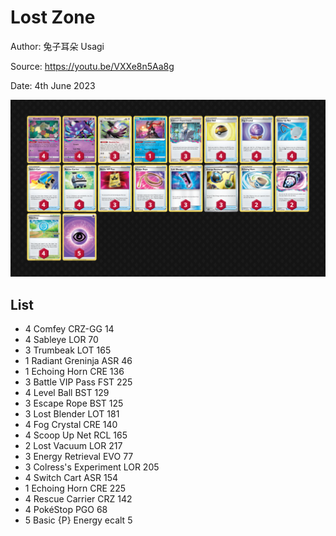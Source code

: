 # Lost Zone

Author: 兔子耳朵 Usagi

Source: <https://youtu.be/VXXe8n5Aa8g>

Date: 4th June 2023

![decklist](../../images/SVI/Lost%20Zone/3-%20Lost%20Zone.png)

## List

* 4 Comfey CRZ-GG 14
* 4 Sableye LOR 70
* 3 Trumbeak LOT 165
* 1 Radiant Greninja ASR 46
* 1 Echoing Horn CRE 136
* 3 Battle VIP Pass FST 225
* 4 Level Ball BST 129
* 3 Escape Rope BST 125
* 3 Lost Blender LOT 181
* 4 Fog Crystal CRE 140
* 4 Scoop Up Net RCL 165
* 2 Lost Vacuum LOR 217
* 3 Energy Retrieval EVO 77
* 3 Colress's Experiment LOR 205
* 4 Switch Cart ASR 154
* 1 Echoing Horn CRE 225
* 4 Rescue Carrier CRZ 142
* 4 PokéStop PGO 68
* 5 Basic {P} Energy ecalt 5
